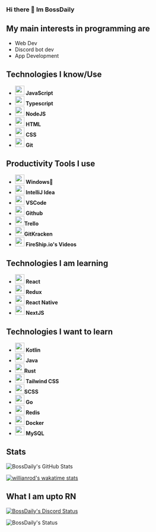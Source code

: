 ### Hi there 👋 Im BossDaily

## My main interests in programming are 
- Web Dev
- Discord bot dev
- App Development
## Technologies I know/Use
- <img src="https://cdn.jsdelivr.net/gh/devicons/devicon/icons/javascript/javascript-original.svg" height="25" width="25" /> **JavaScript**
- <img src="https://cdn.jsdelivr.net/gh/devicons/devicon/icons/typescript/typescript-original.svg" height="25" width="25" /> **Typescript**
- <img src="https://cdn.jsdelivr.net/gh/devicons/devicon/icons/nodejs/nodejs-original.svg" height="25" width="25" /> **NodeJS**
- <img src="https://cdn.jsdelivr.net/gh/devicons/devicon/icons/html5/html5-original.svg" height="25" width="25" /> **HTML**
- <img src="https://cdn.jsdelivr.net/gh/devicons/devicon/icons/css3/css3-original.svg" height="25" width="25" /> **CSS**
- <img src="https://cdn.jsdelivr.net/gh/devicons/devicon/icons/git/git-original.svg" height="25" width="25" /> **Git**
## Productivity Tools I use
- <img src="https://cdn.jsdelivr.net/gh/devicons/devicon/icons/windows8/windows8-original.svg" height="25" width="25"/> **Windows🤢**
- <img src="https://upload.wikimedia.org/wikipedia/commons/9/9c/IntelliJ_IDEA_Icon.svg" height="25" width="25"/> **IntelliJ Idea**
- <img src="https://cdn.jsdelivr.net/gh/devicons/devicon/icons/vscode/vscode-original.svg" height="25" width="25"/> **VSCode**
- <img src="https://img.icons8.com/material-outlined/30/000000/github.png" height="25" width="25"/> **Github**
- <img src="https://cdn.jsdelivr.net/gh/devicons/devicon/icons/trello/trello-plain.svg" height="25" width="25"/>**Trello**
-  <img src="https://1v5ymx3zt3y73fq5gy23rtnc-wpengine.netdna-ssl.com/wp-content/uploads/2021/06/gitkraken-keif-mono-teal-sq.svg" height="25" width="25"/>**GitKracken**
-  <img src="https://yt3.ggpht.com/ytc/AKedOLTcIl6kKt3lEPJEySUf_hpHiKDKiFeo9eWPReLysQ=s88-c-k-c0x00ffffff-no-rj" height="25" width="25"/> **FireShip.io's Videos**
## Technologies I am learning
- <img src="https://cdn.jsdelivr.net/gh/devicons/devicon/icons/react/react-original.svg" height="25" width="25"/> **React**
- <img src="https://cdn.jsdelivr.net/gh/devicons/devicon/icons/redux/redux-original.svg" height="25" width="25"/> **Redux**
- <img src="https://cdn.jsdelivr.net/gh/devicons/devicon/icons/react/react-original.svg" height="25" width="25"/> **React Native**
-  <img src="https://cdn.jsdelivr.net/gh/devicons/devicon/icons/nextjs/nextjs-line.svg" height="25" width="25"/> **NextJS**
## Technologies I want to learn
- <img src="https://cdn.jsdelivr.net/gh/devicons/devicon/icons/kotlin/kotlin-original.svg" height="25" width="25"/> **Kotlin**
- <img src="https://cdn.jsdelivr.net/gh/devicons/devicon/icons/java/java-original.svg" height="25" width="25"/> **Java**
- <img src="https://rustacean.net/assets/rustacean-flat-noshadow.svg" height="25" width="25"/>**Rust**
- <img src="https://cdn.jsdelivr.net/gh/devicons/devicon/icons/tailwindcss/tailwindcss-plain.svg" height="25" width="25"/> **Tailwind CSS**
- <img src="https://cdn3.iconfinder.com/data/icons/logos-and-brands-adobe/512/288_Sass-512.png" height="25" width="25"/>**SCSS**
- <img src="https://cdn.jsdelivr.net/gh/devicons/devicon/icons/go/go-original-wordmark.svg" height="25" width="25"/> **Go**
- <img src="https://cdn.jsdelivr.net/gh/devicons/devicon/icons/redis/redis-original.svg" height="25" width="25"/> **Redis**
- <img src="https://cdn.jsdelivr.net/gh/devicons/devicon/icons/docker/docker-plain.svg" height="25" width="25"/> **Docker**
- <img src="https://cdn.jsdelivr.net/gh/devicons/devicon/icons/mysql/mysql-original.svg" height="25" width="25"/> **MySQL**

## Stats
![BossDaily's GitHub Stats](https://github-readme-stats.vercel.app/api?username=BossDaily&show_icons=true&bg_color=30,000000,434343&text_color=ffffff&title_color=ffffff&icon_color=ffffff)

[![willianrod's wakatime stats](https://github-readme-stats.vercel.app/api/wakatime?username=BossDaily&bg_color=30,000000,434343&text_color=ffffff&title_color=ffffff&layout=compact&custom_title=Top%20Languages%20this%20week)](https://github.com/anuraghazra/github-readme-stats)


## What I am upto RN
[![BossDaily's Discord Status](https://lanyard.cnrad.dev/api/274973338676494347)](https://discord.com/users/274973338676494347)

![BossDaily's Status](https://spotify-recently-played-readme.vercel.app/api?user=vt5b5q5et3rhki85e88ex0tsm)

